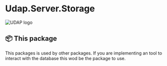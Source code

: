 # Udap.Server.Storage

![UDAP logo](https://avatars.githubusercontent.com/u/77421324?s=48&v=4)

## 📦 This package

This packages is used by other packages.  If you are implementing an tool to interact with the database this wod be the package to use.
